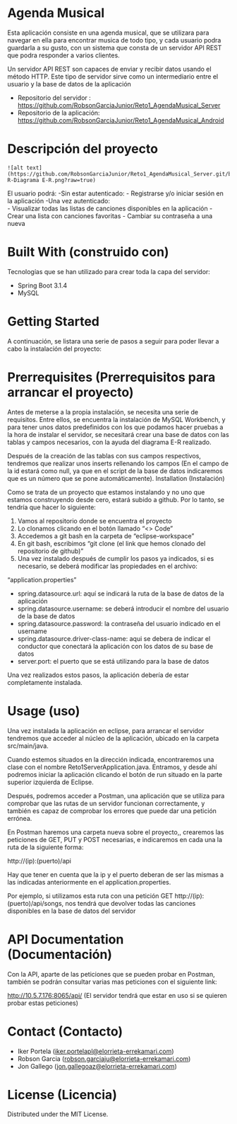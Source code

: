 # Agenda Musical

Esta aplicación consiste en una agenda musical, que se utilizara para navegar en ella para encontrar musica de todo tipo, y cada usuario podra guardarla a su gusto, con un sistema que consta de un servidor API REST que podra responder a varios clientes.

Un servidor API REST son capaces de enviar y recibir datos usando el método HTTP. Este tipo de servidor sirve como un intermediario entre el usuario y la base de datos de la aplicación

- Repositorio del servidor : https://github.com/RobsonGarciaJunior/Reto1_AgendaMusical_Server
- Repositorio de la aplicación: https://github.com/RobsonGarciaJunior/Reto1_AgendaMusical_Android


# Descripción del proyecto

	![alt text](https://github.com/RobsonGarciaJunior/Reto1_AgendaMusical_Server.git/blob/main/Reto1_BBDD_E-R-Diagrama E-R.png?raw=true)
	
El usuario podrá:
	-Sin estar autenticado:
		- Registrarse y/o iniciar sesión en la aplicación
	-Una vez autenticado:	
		- Visualizar todas las listas de canciones disponibles en la aplicación
		- Crear una lista con canciones favoritas
		- Cambiar su contraseña a una nueva

# Built With (construido con)

Tecnologías que se han utilizado para crear toda la capa del servidor:
- Spring Boot 3.1.4
- MySQL

# Getting Started

A continuación, se listara una serie de pasos a seguir para poder llevar a cabo la instalación del proyecto:

# Prerrequisites (Prerrequisitos para arrancar el proyecto)

Antes de meterse a la propia instalación, se necesita una serie de requisitos. Entre ellos, se encuentra la instalación de MySQL Workbench, y para tener unos datos predefinidos con los que podamos hacer pruebas a la hora de instalar el servidor, se necesitará crear una base de datos con las tablas y campos necesarios, con la ayuda del diagrama E-R realizado.

Después de la creación de las tablas con sus campos respectivos, tendremos que realizar unos inserts rellenando los campos (En el campo de la id estará como null, ya que en el script de la base de datos indicaremos que es un número que se pone automáticamente).
Installation (Instalación)

Como se trata de un proyecto que estamos instalando y no uno que estamos construyendo desde cero, estará subido a github. Por lo tanto, se tendría que hacer lo siguiente:

1. Vamos al repositorio donde se encuentra el proyecto
2. Lo clonamos clicando en el botón llamado “<> Code”
3. Accedemos a git bash en la carpeta de “eclipse-workspace”
4. En git bash, escribimos “git clone (el link que hemos clonado del repositorio de github)”
5. Una vez instalado después de cumplir los pasos ya indicados, si es necesario, se deberá modificar las propiedades en el archivo:

“application.properties”
- spring.datasource.url: aquí se indicará la ruta de la base de datos de la aplicación
- spring.datasource.username: se deberá introducir el nombre del usuario de la base de datos
- spring.datasource.password: la contraseña del usuario indicado en el username
- spring.datasource.driver-class-name: aqui se debera de indicar el conductor que conectará la aplicación con los datos de su base de datos
- server.port: el puerto que se está utilizando para la base de datos

Una vez realizados estos pasos, la aplicación debería de estar completamente instalada.
# Usage (uso)

Una vez instalada la aplicación en eclipse, para arrancar el servidor tendremos que acceder al núcleo de la aplicación, ubicado en la carpeta src/main/java.

Cuando estemos situados en la dirección indicada, encontraremos una clase con el nombre Reto1ServerApplication.java. Entramos, y desde ahí podremos iniciar la aplicación clicando el botón de run situado en la parte superior izquierda de Eclipse.

Después, podremos acceder a Postman, una aplicación que se utiliza para comprobar que las rutas de un servidor funcionan correctamente, y también es capaz de comprobar los errores que puede dar una petición errónea.

En Postman haremos una carpeta nueva sobre el proyecto,, crearemos las peticiones de GET, PUT y POST necesarias, e indicaremos en cada una la ruta de la siguiente forma:

http://(ip):(puerto)/api

Hay que tener en cuenta que la ip y el puerto deberan de ser las mismas a las indicadas anteriormente en el application.properties.

Por ejemplo, si utilizamos esta ruta con una petición GET http://(ip):(puerto)/api/songs, nos tendrá que devolver todas las canciones disponibles en la base de datos del servidor

# API Documentation (Documentación)
Con la API, aparte de las peticiones que se pueden probar en Postman, también se podrán consultar varias mas peticiones con el siguiente link:

http://10.5.7.176:8065/api/
(El servidor tendrá que estar en uso si se quieren probar estas peticiones)

# Contact (Contacto)
- Iker Portela (iker.portelapl@elorrieta-errekamari.com)
- Robson Garcia (robson.garciaju@elorrieta-errekamari.com)
- Jon Gallego (jon.gallegoaz@elorrieta-errekamari.com)

# License (Licencia)
Distributed under the MIT License.

